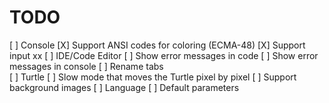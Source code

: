 TODO
====

[ ] Console
    [X] Support ANSI codes for coloring (ECMA-48)
    [X] Support input                                                                                                                                                xx
[ ] IDE/Code Editor
    [ ] Show error messages in code
    [ ] Show error messages in console
    [ ] Rename tabs    
[ ] Turtle
    [ ] Slow mode that moves the Turtle pixel by pixel
    [ ] Support background images
[ ] Language
    [ ] Default parameters
    
